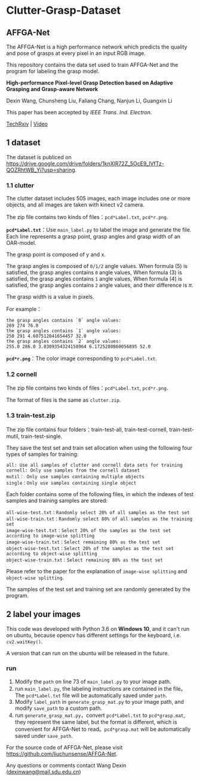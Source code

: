 # Clutter-Grasp-Dataset

## AFFGA-Net

The AFFGA-Net is a high performance network which predicts the quality and pose of grasps at every pixel in an input RGB image. 

This repository contains the data set used to train AFFGA-Net and the program for labeling the grasp model.



**High-performance Pixel-level Grasp Detection based on Adaptive Grasping and Grasp-aware Network**

Dexin Wang, Chunsheng Liu, Faliang Chang, Nanjun Li, Guangxin Li

This paper has been accepted by *IEEE Trans. Ind. Electron*.

[TechRxiv](https://www.techrxiv.org/articles/preprint/High-performance_Pixel-level_Grasp_Detection_based_on_Adaptive_Grasping_and_Grasp-aware_Network/14680455) | [Video](https://youtu.be/ccA1jkkbBJA)



## 1 dataset

The dataset is publiced on https://drive.google.com/drive/folders/1knXlR72Z_5OcE9_lVfTz-QOZRhtWB_Yj?usp=sharing.

### 1.1 clutter

The clutter dataset includes 505 images, each image includes one or more objects, and all images are taken with kinect v2 camera.

The zip file contains two kinds of files：`pcd*Label.txt`, `pcd*r.png`.

**`pcd*Label.txt`**：Use `main_label.py` to label the image and generate the file. Each line represents a grasp point, grasp angles and grasp width of an OAR-model.

The grasp point is composed of y and x.

The grasp angles is composed of `0/1/2` angle values. When formula (5) is satisfied, the grasp angles contains `0` angle values, When formula (3) is satisfied, the grasp angles contains `1` angle values, When formula (4) is satisfied, the grasp angles contains `2` angle values, and their difference is $\pi$.

The grasp width is a value in pixels.

For example：

```
the grasp angles contains `0` angle values:
269 274 76.0	
the grasp angles contains `1` angle values:
250 291 4.607512041654457 32.0
the grasp angles contains `2` angle values:
255.0 286.0 3.0309354324158964 6.1725280860056895 52.0
```

**`pcd*r.png`**：The color image corresponding to `pcd*Label.txt`.



### 1.2 cornell

The zip file contains two kinds of files：`pcd*Label.txt`, `pcd*r.png`.

The format of files is the same as `clutter.zip`.



### 1.3 train-test.zip

The zip file contains four folders：train-test-all, train-test-cornell, train-test-mutil, train-test-single.

They save the test set and train set allocation when using the following four types of samples for training:

```
all: Use all samples of clutter and cornell data sets for training
cornell: Only use samples from the cornell dataset
mutil： Only use samples containing multiple objects
single：Only use samples containing single object
```

Each folder contains some of the following files, in which the indexes of test samples and training samples are stored:

```
all-wise-test.txt：Randomly select 20% of all samples as the test set
all-wise-train.txt：Randomly select 80% of all samples as the training set
image-wise-test.txt：Select 20% of the samples as the test set according to image-wise splitting
image-wise-train.txt：Select remaining 80% as the test set
object-wise-test.txt：Select 20% of the samples as the test set according to object-wise splitting
object-wise-train.txt：Select remaining 80% as the test set
```

Please refer to the paper for the explanation of `image-wise splitting` and `object-wise splitting`.

The samples of the test set and training set are randomly generated by the program.


## 2 label your images

This code was developed with Python 3.6 on **Windows 10**, and it can't run on ubuntu, because opencv has different settings for the keyboard, i.e. `cv2.waitKey()`.

A version that can run on the ubuntu will be released in the future.

### run

1. Modify the `path` on line 73 of `main_label.py` to your image path.
2. run `main_label.py`, the labeling instructions are contained in the file。The `pcd*Label.txt` file will be automatically saved under `path`.
3. Modify `label_path` in `generate_grasp_mat.py` to your image path, and modify `save_path` to a custom path.
4. run `generate_grasp_mat.py`，convert `pcd*Label.txt` to `pcd*grasp.mat`, they represent the same label, but the format is different, which is convenient for AFFGA-Net to read。`pcd*grasp.mat` will be automatically saved under `save_path`.

For the source code of AFFGA-Net, please visit https://github.com/liuchunsense/AFFGA-Net.

Any questions or comments contact Wang Dexin (dexinwang@mail.sdu.edu.cn)

